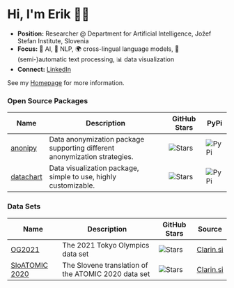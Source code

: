 # Hi, I'm Erik 👋🏼

- **Position:** Researcher @ Department for Artificial Intelligence, Jožef Stefan Institute, Slovenia
- **Focus:** 🤖 AI, 📝 NLP, 🌍 cross-lingual language models, 🔄 (semi-)automatic text processing, 📊 data visualization
- **Connect:** [LinkedIn](https://www.linkedin.com/in/novakerik/)

See my [Homepage] for more information.

### Open Source Packages

| **Name** | **Description** | **GitHub Stars** | **PyPi** |
|----------|-----------------|------------------|---------|
| [anonipy](https://github.com/eriknovak/anonipy) | Data anonymization package supporting different anonymization strategies. | ![Stars](https://img.shields.io/github/stars/eriknovak/anonipy) | ![PyPi](https://img.shields.io/pypi/v/anonipy?color=%2334D058)  |
| [datachart](https://github.com/eriknovak/datachart) | Data visualization package, simple to use, highly customizable. | ![Stars](https://img.shields.io/github/stars/eriknovak/datachart) | ![PyPi](https://img.shields.io/pypi/v/datachart?color=%2334D058) |


### Data Sets

| **Name** | **Description** | **GitHub Stars** | **Source** |
|----------|-----------------|------------------|---------|
| [OG2021](https://github.com/E3-JSI/dataset-OG2021) | The 2021 Tokyo Olympics data set | ![Stars](https://img.shields.io/github/stars/E3-JSI/dataset-OG2021) | [Clarin.si](https://www.clarin.si/repository/xmlui/handle/11356/1921)  |
| [SloATOMIC 2020](https://github.com/E3-JSI/dataset-SloATOMIC-2020) | The Slovene translation of the ATOMIC 2020 data set | ![Stars](https://img.shields.io/github/stars/E3-JSI/dataset-SloATOMIC-2020) | [Clarin.si](https://www.clarin.si/repository/xmlui/handle/11356/1724) |


[Homepage]: https://ailab.ijs.si/eriknovak/






